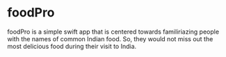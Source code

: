 # foodPro

foodPro is a simple swift app that is centered towards familiriazing people with the names of common Indian food. So, they
would not miss out the most delicious food during their visit to India. 
